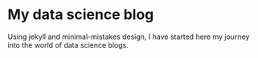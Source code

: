 # My data science blog

Using jekyll and minimal-mistakes design, I have started here my journey into the world of data science blogs.
